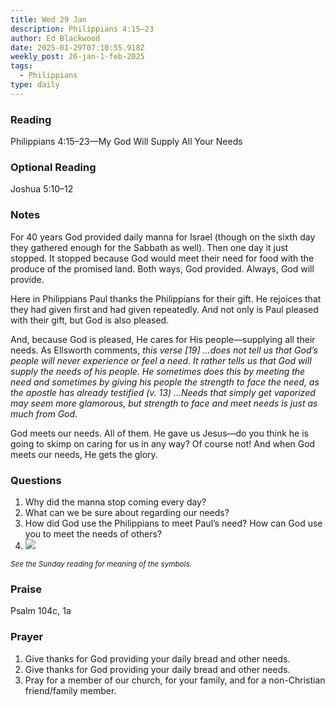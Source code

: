 ```yaml
---
title: Wed 29 Jan
description: Philippians 4:15–23
author: Ed Blackwood
date: 2025-01-29T07:10:55.918Z
weekly_post: 26-jan-1-feb-2025
tags:
  - Philippians
type: daily
---
```

### Reading

Philippians 4:15–23—My God Will Supply All Your Needs

### O﻿ptional Reading

Joshua 5:10–12

### Notes

For 40 years God provided daily manna for Israel (though on the sixth day they gathered enough for the Sabbath as well). Then one day it just stopped. It stopped because God would meet their need for food with the produce of the promised land. Both ways, God provided. Always, God will provide.

Here in Philippians Paul thanks the Philippians for their gift. He rejoices that they had given first and had given repeatedly. And not only is Paul pleased with their gift, but God is also pleased. 

And, because God is pleased, He cares for His people—supplying all their needs. As Ellsworth comments, *this verse \[19] …does not tell us that God’s people will never experience or feel a need. It rather tells us that God will supply the needs of his people. He sometimes does this by meeting the need and sometimes by giving his people the strength to face the need, as the apostle has already testified (v. 13) …Needs that simply get vaporized may seem more glamorous, but strength to face and meet needs is just as much from God*.

God meets our needs. All of them. He gave us Jesus—do you think he is going to skimp on caring for us in any way? Of course not! And when God meets our needs, He gets the glory.

### Questions

1. Why did the manna stop coming every day?
2. What can we be sure about regarding our needs?
3. How did God use the Philippians to meet Paul’s need? How can God use you to meet the needs of others?
4. ![](/static/img/family_worship_study_ed-swedish_questions.png)

<div><small><i>See the Sunday reading for meaning of the symbols.</i></small></div>

### Praise

P﻿salm 104c, 1a

### Prayer

1. Give thanks for God providing your daily bread and other needs.
2. Give thanks for God providing your daily bread and other needs.
3. Pray for a member of our church, for your family, and for a non-Christian friend/family member.